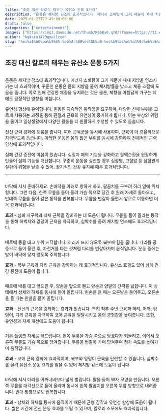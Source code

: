 ```yaml
---
title: "조깅 대신 칼로리 태우는 유산소 운동 5가지"
description: "운동은 체지방 감소에 효과적입니다. 에너지 소비량이 크기 때문에 체내 지방을 연소시키는 데 효과적이며, 꾸준한 운동은 몸의 지방을 줄여 체지방률을 낮추고 체중 조절에 도움을 줍니다. 이로 인해 건강한 체중을 유지하는 것은 물론, 체형을 아름답게 가꾸는 데에도 긍정적인 "
date: 2025-01-22T22:49:00+09:00
draft: false
categories: ["entertainment"]
images: ["https://img3.daumcdn.net/thumb/R658x0.q70/?fname=https://t1.daumcdn.net/news/202501/05/tenbody/20250105073022572iqix.jpg", "https://t1.daumcdn.net/news/202501/05/tenbody/20250105073022911imzb.gif", "https://t1.daumcdn.net/news/202501/05/tenbody/20250105073023212opzz.gif", "https://t1.daumcdn.net/news/202501/05/tenbody/20250105073023560bfzs.gif", "https://t1.daumcdn.net/news/202501/05/tenbody/20250105073023869kuuo.gif"]
author: "kgkstn1423gmailcom"
slug: "%ec%a1%b0%ea%b9%85-%eb%8c%80%ec%8b%a0-%ec%b9%bc%eb%a1%9c%eb%a6%ac-%ed%83%9c%ec%9a%b0%eb%8a%94-%ec%9c%a0%ec%82%b0%ec%86%8c-%ec%9a%b4%eb%8f%99-5%ea%b0%80%ec%a7%80"
---
```


<h2 >조깅 대신 칼로리 태우는 유산소 운동 5가지</h2> <figure ><img src="https://img3.daumcdn.net/thumb/R658x0.q70/?fname=https://t1.daumcdn.net/news/202501/05/tenbody/20250105073022572iqix.jpg" alt=""/></figure> <p>운동은 체지방 감소에 효과적입니다. 에너지 소비량이 크기 때문에 체내 지방을 연소시키는 데 효과적이며, 꾸준한 운동은 몸의 지방을 줄여 체지방률을 낮추고 체중 조절에 도움을 줍니다. 이로 인해 건강한 체중을 유지하는 것은 물론, 체형을 아름답게 가꾸는 데에도 긍정적인 영향을 미칩니다.</p> <p>유연성 향상에 유익합니다. 운동은 지속적인 움직임을 요구하며, 다양한 신체 부위를 고르게 사용하는 과정을 통해 관절과 근육의 유연성이 증가하게 됩니다. 이는 부상의 위험을 줄이고 일상생활에서 다양한 활동을 더 원활하게 수행할 수 있도록 돕습니다.</p> <p>전신 근력 강화에 도움을 줍니다. 여러 근육군을 동시에 사용하여, 근육이 더 효율적으로 자극받도록 돕습니다. 이러한 운동은 몸의 많은 부위를 동시에 강화하여 전체적인 근력 향상에 효과적입니다.</p> <p>심폐 건강 증진에 이점이 있습니다. 심장과 폐의 기능을 강화하고 혈액순환을 원활하게 만들어 심폐 기능을 개선합니다. 꾸준히 운동을 실천할 경우 심장병, 고혈압 등 심혈관계 질환의 위험을 낮출 수 있어, 장기적인 건강 유지에 매우 효과적입니다.</p> <hr /> <figure ><img src="https://t1.daumcdn.net/news/202501/05/tenbody/20250105073022911imzb.gif" alt=""/></figure> <p>바닥에 서서 준비하세요. 손바닥을 아래로 향하게 하고, 팔꿈치를 구부려 허리 옆에 위치합니다. 그런 다음, 한쪽 무릎을 들어 올려 가슴 쪽으로 당긴 후 원래 자세로 돌아오고, 반대쪽 무릎을 들어 같은 동작을 반복합니다. 무릎을 번갈아 들면서 앞으로 이동하면 더욱 효과적입니다.</p> <p><strong>효과</strong> - 심폐 지구력과 하체 근력을 강화하는 데 도움이 됩니다. 무릎을 들어 올리는 동작을 통해 허벅지와 엉덩이 근육을 자극하고, 심박수를 올려 체지방 연소에도 효과적입니다.</p> <figure ><img src="https://t1.daumcdn.net/news/202501/05/tenbody/20250105073023212opzz.gif" alt=""/></figure> <p>매트에 등을 대고 누워 시작합니다. 허리가 뜨지 않도록 복부에 힘을 줍니다. 다리를 공중으로 들어 올린 후, 자전거를 타는 것처럼 다리를 번갈아가며 움직입니다. 운동 중에는 발이 바닥에 닿지 않도록 주의합니다.</p> <p><strong>효과</strong> - 복부 근육과 다리 근육을 강화하는 데 효과적입니다. 유산소 효과도 있어 심폐 건강 증진에 도움이 됩니다.</p> <figure ><img src="https://t1.daumcdn.net/news/202501/05/tenbody/20250105073023560bfzs.gif" alt=""/></figure> <p>매트에 배를 대고 엎드린 후, 양손을 앞으로 뻗고 양손과 양발의 간격을 넓힙니다. 이 상태에서 상체와 하체를 동시에 들어 올립니다. 왼손을 들 때는 오른발을 들어주고, 오른손을 들 때는 왼발을 들어 올립니다.</p> <p><strong>효과</strong> - 전신의 근육을 강화하는 효과가 있습니다. 특히 척추 주변 근육과 허리, 어깨, 엉덩이, 다리 근육을 자극하여 코어 근육을 발달시키고 몸의 균형감을 높여줍니다. 또한, 유연성과 자세 개선에도 도움이 됩니다.</p> <figure ><img src="https://t1.daumcdn.net/news/202501/05/tenbody/20250105073023869kuuo.gif" alt=""/></figure> <p>기본 플랭크 자세로 엎드립니다. 왼쪽 무릎을 가슴 쪽으로 당겼다가 되돌리고, 이어서 오른쪽 무릎도 가슴 쪽으로 당겨줍니다. 무릎을 번갈아 가며 당겨주며 점차 속도를 높여가며 움직입니다.</p> <p><strong>효과</strong> - 코어 근육 강화에 효과적이며, 복부와 엉덩이 근육을 단련할 수 있습니다. 심박수를 올려 유산소 운동 효과를 얻을 수 있어 체지방 감소에 도움이 됩니다.</p> <figure ><img src="https://t1.daumcdn.net/news/202501/05/tenbody/20250105073024291egyi.gif" alt=""/></figure> <p>바닥에 서서 다리를 어깨너비보다 넓게 벌립니다. 팔을 들어 W자 모양을 만듭니다. 오른쪽 무릎을 대각선으로 들어 올리며 동시에 왼쪽 팔꿈치를 오른쪽 무릎 방향으로 내려줍니다. 반대 방향으로도 반복합니다.</p> <p><strong>효과</strong> - 상체와 하체를 동시에 움직이기 때문에 균형 감각과 유연성 향상에 도움이 됩니다. 짧은 시간에 전신 운동 효과를 누릴 수 있으며, 칼로리 소모에도 효과적입니다.</p>
